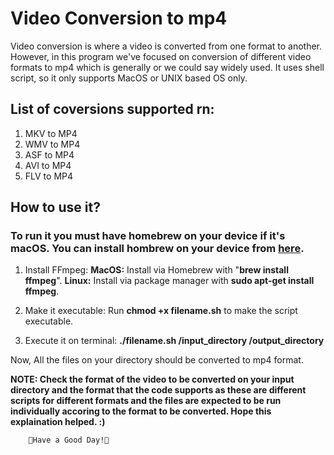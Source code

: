 # Video Conversion to mp4
Video conversion is where a video is converted from one format to another. However, in this program we've focused on conversion of different video formats to mp4 which is generally or we could say widely used. It uses shell script, so it only supports MacOS or UNIX based OS only.

## List of coversions supported rn:
1. MKV to MP4
2. WMV to MP4
3. ASF to MP4
4. AVI to MP4
5. FLV to MP4

## How to use it?
### To run it you must have homebrew on your device if it's macOS. You can install hombrew on your device from [here](https://brew.sh/).

1. Install FFmpeg:
   **MacOS:** Install via Homebrew with "**brew install ffmpeg**".
   **Linux:** Install via package manager with **sudo apt-get install ffmpeg**.

2. Make it executable:
   Run **chmod +x filename.sh** to make the script executable.

3. Execute it on terminal:
   **./filename.sh /input_directory /output_directory**

Now, All the files on your directory should be converted to mp4 format.

**NOTE: Check the format of the video to be converted on your input directory and the format that the code supports as these are different scripts for different formats and the files
        are expected to be run individually accoring to the format to be converted. Hope this explaination helped. :)**

        🌸Have a Good Day!🌸
